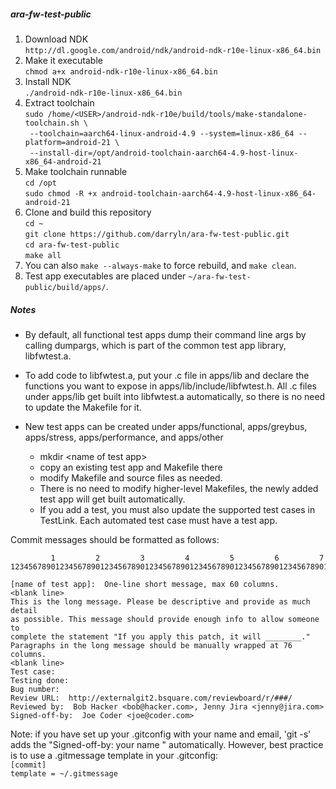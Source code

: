 ##### ara-fw-test-public

1. Download NDK  
   `http://dl.google.com/android/ndk/android-ndk-r10e-linux-x86_64.bin`
2. Make it executable  
   `chmod a+x android-ndk-r10e-linux-x86_64.bin`
3. Install NDK  
   `./android-ndk-r10e-linux-x86_64.bin`
4. Extract toolchain  
   `sudo /home/<USER>/android-ndk-r10e/build/tools/make-standalone-toolchain.sh \`  
   `  --toolchain=aarch64-linux-android-4.9 --system=linux-x86_64 --platform=android-21 \ `   
   `  --install-dir=/opt/android-toolchain-aarch64-4.9-host-linux-x86_64-android-21 `  
5. Make toolchain runnable  
   `cd /opt`  
   `sudo chmod -R +x android-toolchain-aarch64-4.9-host-linux-x86_64-android-21`  
6. Clone and build this repository  
   `cd ~`  
   `git clone https://github.com/darryln/ara-fw-test-public.git`  
   `cd ara-fw-test-public`  
   `make all`  
7. You can also `make --always-make` to force rebuild, and `make clean`.  
8. Test app executables are placed under `~/ara-fw-test-public/build/apps/`.  

##### Notes
* By default, all functional test apps dump their command line args by calling dumpargs, which is part of the common test app library, libfwtest.a.

* To add code to libfwtest.a, put your .c file in apps/lib and declare the functions you want to expose in apps/lib/include/libfwtest.h.  All .c files under apps/lib get built into libfwtest.a automatically, so there is no need to update the Makefile for it.

* New test apps can be created under apps/functional, apps/greybus, apps/stress, apps/performance, and apps/other
  * mkdir \<name of test app\>
  * copy an existing test app and Makefile there
  * modify Makefile and source files as needed.
  * There is no need to modify higher-level Makefiles, the newly added test app will get built automatically.
  * If you add a test, you must also update the supported test cases in TestLink. Each automated test case must have a test app. 

Commit messages should be formatted as follows:
```
         1         2         3         4         5         6         7
1234567890123456789012345678901234567890123456789012345678901234567890123456
```
```
[name of test app]:  One-line short message, max 60 columns. 
<blank line>
This is the long message. Please be descriptive and provide as much detail 
as possible. This message should provide enough info to allow someone to 
complete the statement "If you apply this patch, it will ________."  
Paragraphs in the long message should be manually wrapped at 76 columns. 
<blank line>
Test case:
Testing done:
Bug number:
Review URL:  http://externalgit2.bsquare.com/reviewboard/r/###/
Reviewed by:  Bob Hacker <bob@hacker.com>, Jenny Jira <jenny@jira.com>
Signed-off-by:  Joe Coder <joe@coder.com> 
```
Note: if you have set up your .gitconfig with your name and email,  'git -s' adds the "Signed-off-by: your name <your email>" automatically.  However, best practice is to use a .gitmessage template in your .gitconfig:  
`[commit]`  
    `template = ~/.gitmessage`
